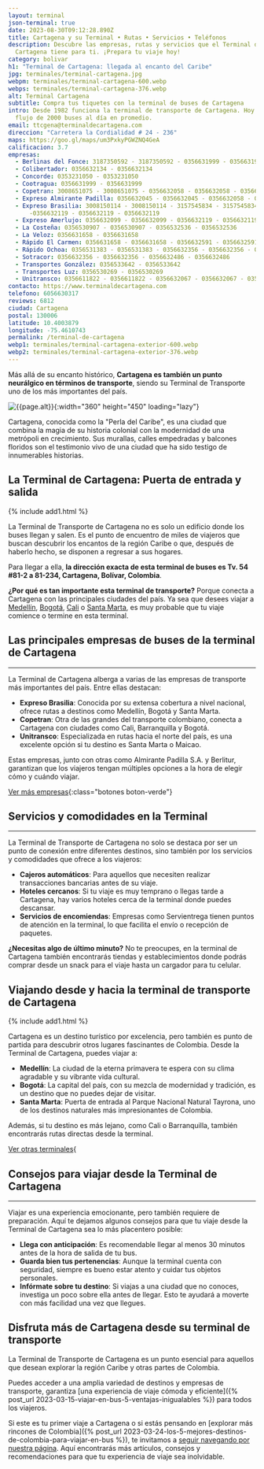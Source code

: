 ```yaml
---
layout: terminal
json-terminal: true
date: 2023-08-30T09:12:28.890Z
title: Cartagena y su Terminal • Rutas • Servicios • Teléfonos
description: Descubre las empresas, rutas y servicios que el Terminal de
  Cartagena tiene para ti. ¡Prepara tu viaje hoy!
category: bolivar
h1: "Terminal de Cartagena: llegada al encanto del Caribe"
jpg: terminales/terminal-cartagena.jpg
webpm: terminales/terminal-cartagena-600.webp
webps: terminales/terminal-cartagena-376.webp
alt: Terminal Cartagena
subtitle: Compra tus tiquetes con la terminal de buses de Cartagena
intro: Desde 1982 funciona la terminal de transporte de Cartagena. Hoy tiene un
  flujo de 2000 buses al día en promedio.
email: ttcgena@terminaldecartagena.com
direccion: "Carretera la Cordialidad # 24 - 236"
maps: https://goo.gl/maps/um3PxkyPGWZNQ4GeA
calificacion: 3.7
empresas:
  - Berlinas del Fonce: 3187350592 - 3187350592 - 0356631999 - 0356631999 - 0356632134 -0356632134
  - Colibertador: 0356632134 - 0356632134
  - Concorde: 0353231050 - 0353231050
  - Cootragua: 0356631999 - 0356631999
  - Copetran: 3008651075 - 3008651075 - 0356632058 - 0356632058 - 0356632O45 -0356632O45
  - Expreso Almirante Padilla: 0356632045 - 0356632045 - 0356632058 - 0356632058
  - Expreso Brasilia: 3008150114 - 3008150114 - 3157545834 - 3157545834 - 0356632119
      -0356632119 - 0356632119 - 0356632119
  - Expreso Amerlujo: 0356632099 - 0356632099 - 0356632119 - 0356632119 - 0356632099 -0356632099
  - La Costeña: 0356530907 - 0356530907 - 0356532536 - 0356532536
  - La Veloz: 0356631658 - 0356631658
  - Rápido El Carmen: 0356631658 - 0356631658 - 0356632591 - 0356632591
  - Rápido Ochoa: 0356531383 - 0356531383 - 0356632356 - 0356632356 - 0356632486 -0356632486
  - Sotracor: 0356632356 - 0356632356 - 0356632486 - 0356632486
  - Transportes González: 0356533642 - 0356533642
  - Transportes Luz: 0356530269 - 0356530269
  - Unitransco: 0356611822 - 0356611822 - 0356632067 - 0356632067 - 0356632072 -0356632072
contacto: https://www.terminaldecartagena.com
telefono: 6056630317
reviews: 6812
ciudad: Cartagena
postal: 130006
latitude: 10.4003879
longitude: -75.4610743
permalink: /terminal-de-cartagena
webp1: terminales/terminal-cartagena-exterior-600.webp
webp2: terminales/terminal-cartagena-exterior-376.webp
---
```

Más allá de su encanto histórico, **Cartagena es también un punto neurálgico en términos de transporte**, siendo su Terminal de Transporte uno de los más importantes del país.

![{{page.alt}}]({{site.baseurl}}/img/{{page.webp2}} "Terminal transporte {{ciudad}}"){:width="360" height="450" loading="lazy"}

Cartagena, conocida como la "Perla del Caribe", es una ciudad que combina la magia de su historia colonial con la modernidad de una metrópoli en crecimiento. Sus murallas, calles empedradas y balcones floridos son el testimonio vivo de una ciudad que ha sido testigo de innumerables historias.

## La Terminal de Cartagena: Puerta de entrada y salida

{% include add1.html %}

La Terminal de Transporte de Cartagena no es solo un edificio donde los buses llegan y salen. Es el punto de encuentro de miles de viajeros que buscan descubrir los encantos de la región Caribe o que, después de haberlo hecho, se disponen a regresar a sus hogares.

Para llegar a ella, **la dirección exacta de esta terminal de buses es Tv. 54 #81-2 a 81-234, Cartagena, Bolívar, Colombia**.

**¿Por qué es tan importante esta terminal de transporte?** Porque conecta a Cartagena con las principales ciudades del país. Ya sea que desees viajar a [Medellín]({{'terminal-de-medellin'|relative_url}} "Terminal Medellín"), [Bogotá]({{'terminal-de-bogota'|relative_url}} "Terminal Bogotá"), [Cali]({{'terminal-de-cali'|relative_url}} "Terminal Cali") o [Santa Marta]({{'terminal-de-santa-marta'|relative_url}} "Terminal Santa Marta"), es muy probable que tu viaje comience o termine en esta terminal.

## Las principales empresas de buses de la terminal de Cartagena

- - -

La Terminal de Cartagena alberga a varias de las empresas de transporte más importantes del país. Entre ellas destacan:

* **Expreso Brasilia**: Conocida por su extensa cobertura a nivel nacional, ofrece rutas a destinos como Medellín, Bogotá y Santa Marta.
* **Copetran**: Otra de las grandes del transporte colombiano, conecta a Cartagena con ciudades como Cali, Barranquilla y Bogotá.
* **Unitransco**: Especializada en rutas hacia el norte del país, es una excelente opción si tu destino es Santa Marta o Maicao.

Estas empresas, junto con otras como Almirante Padilla S.A. y Berlitur, garantizan que los viajeros tengan múltiples opciones a la hora de elegir cómo y cuándo viajar.

[Ver más empresas](#telefonos){:class="botones boton-verde"}

## Servicios y comodidades en la Terminal

- - -

La Terminal de Transporte de Cartagena no solo se destaca por ser un punto de conexión entre diferentes destinos, sino también por los servicios y comodidades que ofrece a los viajeros:

* **Cajeros automáticos**: Para aquellos que necesiten realizar transacciones bancarias antes de su viaje.
* **Hoteles cercanos**: Si tu viaje es muy temprano o llegas tarde a Cartagena, hay varios hoteles cerca de la terminal donde puedes descansar.
* **Servicios de encomiendas**: Empresas como Servientrega tienen puntos de atención en la terminal, lo que facilita el envío o recepción de paquetes.

**¿Necesitas algo de último minuto?** No te preocupes, en la terminal de Cartagena también encontrarás tiendas y establecimientos donde podrás comprar desde un snack para el viaje hasta un cargador para tu celular.

## Viajando desde y hacia la terminal de transporte de Cartagena

{% include add1.html %}

Cartagena es un destino turístico por excelencia, pero también es punto de partida para descubrir otros lugares fascinantes de Colombia. Desde la Terminal de Cartagena, puedes viajar a:

* **Medellín**: La ciudad de la eterna primavera te espera con su clima agradable y su vibrante vida cultural.
* **Bogotá**: La capital del país, con su mezcla de modernidad y tradición, es un destino que no puedes dejar de visitar.
* **Santa Marta**: Puerta de entrada al Parque Nacional Natural Tayrona, uno de los destinos naturales más impresionantes de Colombia.

Además, si tu destino es más lejano, como Cali o Barranquilla, también encontrarás rutas directas desde la terminal.

[Ver otras terminales](/terminales-de-colombia){

## Consejos para viajar desde la Terminal de Cartagena

- - -

Viajar es una experiencia emocionante, pero también requiere de preparación. Aquí te dejamos algunos consejos para que tu viaje desde la Terminal de Cartagena sea lo más placentero posible:

* **Llega con anticipación**: Es recomendable llegar al menos 30 minutos antes de la hora de salida de tu bus.
* **Guarda bien tus pertenencias**: Aunque la terminal cuenta con seguridad, siempre es bueno estar atento y cuidar tus objetos personales.
* **Infórmate sobre tu destino**: Si viajas a una ciudad que no conoces, investiga un poco sobre ella antes de llegar. Esto te ayudará a moverte con más facilidad una vez que llegues.

## Disfruta más de Cartagena desde su terminal de transporte

La Terminal de Transporte de Cartagena es un punto esencial para aquellos que desean explorar la región Caribe y otras partes de Colombia.

Puedes acceder a una amplia variedad de destinos y empresas de transporte, garantiza \[una experiencia de viaje cómoda y eficiente]({% post_url 2023-03-15-viajar-en-bus-5-ventajas-inigualables %}) para todos los viajeros.

Si este es tu primer viaje a Cartagena o si estás pensando en \[explorar más rincones de Colombia]({% post_url 2023-03-24-los-5-mejores-destinos-de-colombia-para-viajar-en-bus %}), te invitamos a [seguir navegando por nuestra página]({{'blog'|relative_url}}). Aquí encontrarás más artículos, consejos y recomendaciones para que tu experiencia de viaje sea inolvidable.